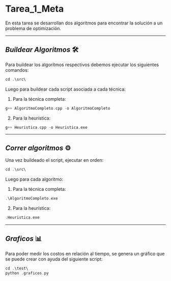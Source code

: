 # Tarea_1_Meta
En esta tarea se desarrollan dos algoritmos para encontrar la solución a un problema de optimización.

---

## *Buildear Algoritmos* 🛠️
Para buildear los algoritmos respectivos debemos ejecutar los siguientes comandos:

```cpp
cd .\src\
```
Luego para buildear cada script asociada a cada técnica:

1. Para la técnica completa:

```cpp
g++ AlgoritmoCompleto.cpp -o AlgoritmoCompleto
```

2. Para la heurística:

```cpp
g++ Heuristica.cpp -o Heuristica.exe
```

---

## *Correr algoritmos* ⚙️
Una vez buildeado el script, ejecutar en orden:
```cpp
cd .\src\
```

Luego para cada algoritmo:

1. Para la técnica completa:

```cpp
.\AlgoritmoCompleto.exe
```

2. Para la heurística:
```cpp
.Heuristica.exe
```

---

## *Graficos* 📊
Para poder medir los costos en relación al tiempo, se genera un gráfico que se puede crear con ayuda del siguiente script:

```cpp
cd .\test\
python .graficos.py
```